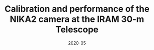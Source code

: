 ---
title: "Calibration and performance of the NIKA2 camera at the IRAM 30-m Telescope"
collection: "co_papers"
permalink: https://ui.adsabs.harvard.edu/abs/2020A&A...637A..71P/abstract
date: 2020-05
venue: "Astronomy and Astrophysics"
citation: "Perotto, L., Ponthieu, N., Macías-Pérez, J. F., et al. (2020), Astronomy and Astrophysics, 637, A71."
---